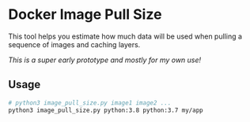 # Docker Image Pull Size

This tool helps you estimate how much data will be used when pulling a sequence of images and caching layers.

_This is a super early prototype and mostly for my own use!_

## Usage

```sh
# python3 image_pull_size.py image1 image2 ...
python3 image_pull_size.py python:3.8 python:3.7 my/app
```
